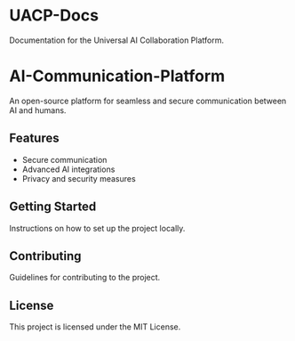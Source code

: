 # UACP-Docs
Documentation for the Universal AI Collaboration Platform.
# AI-Communication-Platform

An open-source platform for seamless and secure communication between AI and humans.

## Features
- Secure communication
- Advanced AI integrations
- Privacy and security measures

## Getting Started
Instructions on how to set up the project locally.

## Contributing
Guidelines for contributing to the project.

## License
This project is licensed under the MIT License.
